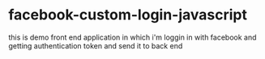 # facebook-custom-login-javascript
this is demo front end application in which i'm loggin in with facebook and getting authentication token and send it to back end
